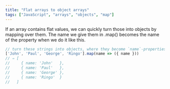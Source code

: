 ```yaml
---
title: "Flat arrays to object arrays"
tags: ["JavaScript", "arrays", "objects", "map"]
---
```

If an array contains flat values, we can quickly turn those into objects by mapping over them. The name we give them in .map() becomes the name of the property when we do it like this.

```js
// turn these strings into objects, where they become `name`-properties
['John', 'Paul', 'George', 'Ringo'].map(name => ({ name }))
// ⇒ [
//     { name: 'John'   },
//     { name: 'Paul'   },
//     { name: 'George' },
//     { name: 'Ringo'  }
//   ]
```
